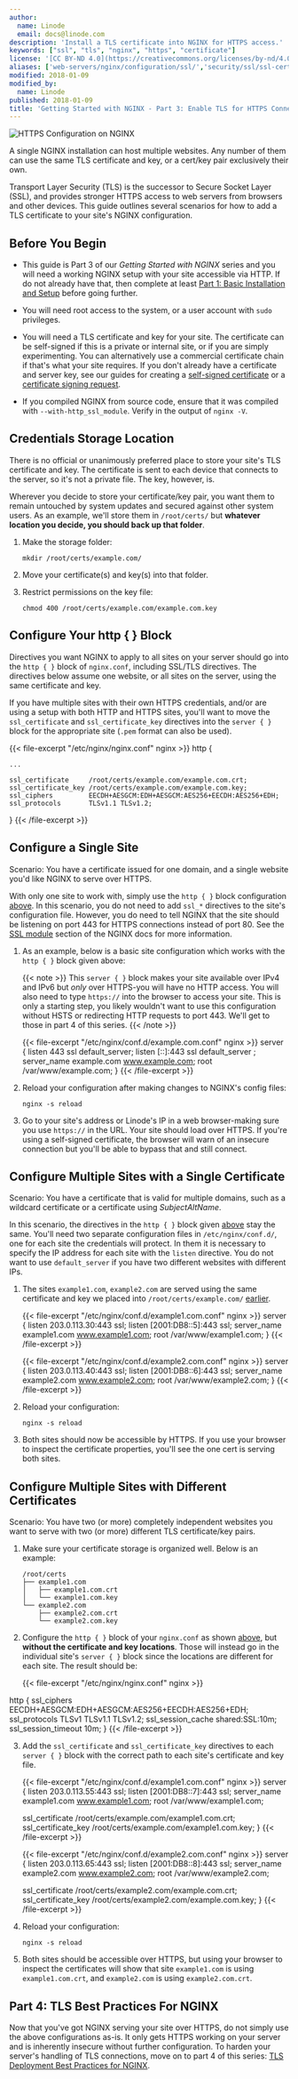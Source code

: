 ```yaml
---
author:
  name: Linode
  email: docs@linode.com
description: 'Install a TLS certificate into NGINX for HTTPS access.'
keywords: ["ssl", "tls", "nginx", "https", "certificate"]
license: '[CC BY-ND 4.0](https://creativecommons.org/licenses/by-nd/4.0)'
aliases: ['web-servers/nginx/configuration/ssl/','security/ssl/ssl-certificates-with-nginx/','security/ssl/how-to-provide-encrypted-access-to-resources-using-ssl-certificated-on-nginx/','security/ssl/provide-encrypted-resource-access-using-ssl-certificates-on-nginx/']
modified: 2018-01-09
modified_by:
  name: Linode
published: 2018-01-09
title: 'Getting Started with NGINX - Part 3: Enable TLS for HTTPS Connections'
---
```


![HTTPS Configuration on NGINX](/docs/assets/nginx-ssl/Enable_SSL_nginx.jpg)

A single NGINX installation can host multiple websites. Any number of them can use the same TLS certificate and key, or a cert/key pair exclusively their own.

Transport Layer Security (TLS) is the successor to Secure Socket Layer (SSL), and provides stronger HTTPS access to web servers from browsers and other devices. This guide outlines several scenarios for how to add a TLS certificate to your site's NGINX configuration.


## Before You Begin

- This guide is Part 3 of our *Getting Started with NGINX* series and you will need a working NGINX setup with your site accessible via HTTP. If do not already have that, then complete at least [Part 1: Basic Installation and Setup](/docs/web-servers/nginx/nginx-installation-and-basic-setup/) before going further.

- You will need root access to the system, or a user account with `sudo` privileges.

- You will need a TLS certificate and key for your site. The certificate can be self-signed if this is a private or internal site, or if you are simply experimenting. You can alternatively use a commercial certificate chain if that's what your site requires. If you don't already have a certificate and server key, see our guides for creating a [self-signed certificate](/docs/security/ssl/create-a-self-signed-tls-certificate) or a [certificate signing request](/docs/security/ssl/obtain-a-commercially-signed-tls-certificate).

- If you compiled NGINX from source code, ensure that it was compiled with `--with-http_ssl_module`. Verify in the output of `nginx -V`.


## Credentials Storage Location

There is no official or unanimously preferred place to store your site's TLS certificate and key. The certificate is sent to each device that connects to the server, so it's not a private file. The key, however, is.

Wherever you decide to store your certificate/key pair, you want them to remain untouched by system updates and secured against other system users. As an example, we'll store them in `/root/certs/` but **whatever location you decide, you should back up that folder**.

1.  Make the storage folder:

        mkdir /root/certs/example.com/

2.  Move your certificate(s) and key(s) into that folder.

3.  Restrict permissions on the key file:

        chmod 400 /root/certs/example.com/example.com.key


## Configure Your http { } Block

Directives you want NGINX to apply to all sites on your server should go into the `http { }` block of `nginx.conf`, including SSL/TLS directives. The directives below assume one website, or all sites on the server, using the same certificate and key.

If you have multiple sites with their own HTTPS credentials, and/or are using a setup with both HTTP and HTTPS sites, you'll want to move the `ssl_certificate` and `ssl_certificate_key` directives into the `server { }` block for the appropriate site (`.pem` format can also be used).

{{< file-excerpt "/etc/nginx/nginx.conf" nginx >}}
http {

    ...

    ssl_certificate     /root/certs/example.com/example.com.crt;
    ssl_certificate_key /root/certs/example.com/example.com.key;
    ssl_ciphers         EECDH+AESGCM:EDH+AESGCM:AES256+EECDH:AES256+EDH;
    ssl_protocols       TLSv1.1 TLSv1.2;
}
{{< /file-excerpt >}}


## Configure a Single Site

Scenario: You have a certificate issued for one domain, and a single website you'd like NGINX to serve over HTTPS.

With only one site to work with, simply use the `http { }` block configuration [above](/docs/web-servers/nginx/enable-tls-on-nginx-for-https-connections/#configure-your-http-block). In this scenario, you do not need to add `ssl_*` directives to the site's configuration file. However, you do need to tell NGINX that the site should be listening on port 443 for HTTPS connections instead of port 80. See the [SSL module](https://nginx.org/en/docs/http/ngx_http_ssl_module.html) section of the NGINX docs for more information.

1. As an example, below is a basic site configuration which works with the `http { }` block given above:

    {{< note >}}
This `server { }` block makes your site available over IPv4 and IPv6 but *only* over HTTPS-you will have no HTTP access. You will also need to type `https://` into the browser to access your site. This is only a starting step, you likely wouldn't want to use this configuration without HSTS or redirecting HTTP requests to port 443. We'll get to those in part 4 of this series.
{{< /note >}}

    {{< file-excerpt "/etc/nginx/conf.d/example.com.conf" nginx >}}
server {
    listen              443 ssl default_server;
    listen              [::]:443 ssl default_server ;
    server_name         example.com www.example.com;
    root                /var/www/example.com;
    }
{{< /file-excerpt >}}

2.  Reload your configuration after making changes to NGINX's config files:

        nginx -s reload

3.  Go to your site's address or Linode's IP in a web browser-making sure you use `https://` in the URL. Your site should load over HTTPS. If you're using a self-signed certificate, the browser will warn of an insecure connection but you'll be able to bypass that and still connect.


## Configure Multiple Sites with a Single Certificate

Scenario: You have a certificate that is valid for multiple domains, such as a wildcard certificate or a certificate using *SubjectAltName*. 

In this scenario, the directives in the `http { }` block given [above](/docs/web-servers/nginx/enable-tls-on-nginx-for-https-connections/#configure-your-http-block) stay the same. You'll need two separate configuration files in `/etc/nginx/conf.d/`, one for each site the credentials will protect. In them it is necessary to specify the IP address for each site with the `listen` directive. You do not want to use `default_server` if you have two different websites with different IPs.

1.  The sites `example1.com`, `example2.com` are served using the same certificate and key we placed into `/root/certs/example.com/` [earlier](/docs/web-servers/nginx/enable-tls-on-nginx-for-https-connections/#credentials-storage-location).

    {{< file-excerpt "/etc/nginx/conf.d/example1.com.conf" nginx >}}
server {
    listen              203.0.113.30:443 ssl;
    listen              [2001:DB8::5]:443 ssl;
    server_name         example1.com www.example1.com;
    root                /var/www/example1.com;
    }
{{< /file-excerpt >}}

    {{< file-excerpt "/etc/nginx/conf.d/example2.com.conf" nginx >}}
server {
    listen              203.0.113.40:443 ssl;
    listen              [2001:DB8::6]:443 ssl;
    server_name         example2.com www.example2.com;
    root                /var/www/example2.com;
    }
{{< /file-excerpt >}}

2.  Reload your configuration:

        nginx -s reload

3.  Both sites should now be accessible by HTTPS. If you use your browser to inspect the certificate properties, you'll see the one cert is serving both sites.


## Configure Multiple Sites with Different Certificates

Scenario: You have two (or more) completely independent websites you want to serve with two (or more) different TLS certificate/key pairs.

1.  Make sure your certificate storage is organized well. Below is an example: 

        /root/certs
        ├── example1.com
        │   ├── example1.com.crt
        │   └── example1.com.key
        └── example2.com
            ├── example2.com.crt
            └── example2.com.key

2.  Configure the `http { }` block of your `nginx.conf` as shown [above](/docs/web-servers/nginx/enable-tls-on-nginx-for-https-connections/#configure-your-http-block), but **without the certificate and key locations**. Those will instead go in the individual site's `server { }` block since the locations are different for each site. The result should be:

    {{< file-excerpt "/etc/nginx/nginx.conf" nginx >}}

http {
    ssl_ciphers         EECDH+AESGCM:EDH+AESGCM:AES256+EECDH:AES256+EDH;
    ssl_protocols       TLSv1 TLSv1.1 TLSv1.2;
    ssl_session_cache   shared:SSL:10m;
    ssl_session_timeout 10m;
}
{{< /file-excerpt >}}

3.  Add the `ssl_certificate` and `ssl_certificate_key` directives to each `server { }` block with the correct path to each site's certificate and key file.

    {{< file-excerpt "/etc/nginx/conf.d/example1.com.conf" nginx >}}
server {
    listen              203.0.113.55:443 ssl;
    listen              [2001:DB8::7]:443 ssl;
    server_name         example1.com www.example1.com;
    root                /var/www/example1.com;

    ssl_certificate     /root/certs/example.com/example1.com.crt;
    ssl_certificate_key /root/certs/example.com/example1.com.key;
    }
{{< /file-excerpt >}}

    {{< file-excerpt "/etc/nginx/conf.d/example2.com.conf" nginx >}}
server {
    listen              203.0.113.65:443 ssl;
    listen              [2001:DB8::8]:443 ssl;
    server_name         example2.com www.example2.com;
    root                /var/www/example2.com;

    ssl_certificate     /root/certs/example2.com/example.com.crt;
    ssl_certificate_key /root/certs/example2.com/example.com.key;
    }
{{< /file-excerpt >}}

4.  Reload your configuration:

        nginx -s reload

5.  Both sites should be accessible over HTTPS, but using your browser to inspect the certificates will show that site `example1.com` is using `example1.com.crt`, and `example2.com` is using `example2.com.crt`.


## Part 4: TLS Best Practices For NGINX

Now that you've got NGINX serving your site over HTTPS, do not simply use the above configurations as-is. It only gets HTTPS working on your server and is inherently insecure without further configuration. To harden your server's handling of TLS connections, move on to part 4 of this series: [TLS Deployment Best Practices for NGINX](/docs/web-servers/nginx/tls-deployment-best-practices-for-nginx/). 